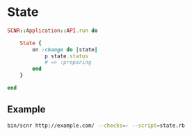 # State

```ruby
SCNR::Application::API.run do

    State {
        on :change do |state|
            p state.status
            # => :preparing
        end
    }

end
```

## Example

```bash
bin/scnr http://example.com/ --checks=- --script=state.rb
```
